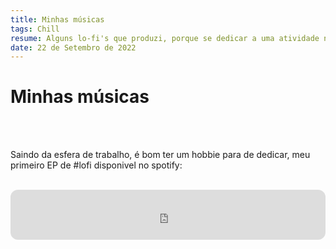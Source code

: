 ```yaml
---
title: Minhas músicas
tags: Chill
resume: Alguns lo-fi's que produzi, porque se dedicar a uma atividade não remunerada é bem importante também
date: 22 de Setembro de 2022
---
```


<h1>Minhas músicas</h1><br><br>

Saindo da esfera de trabalho, é bom ter um hobbie para de dedicar,
meu primeiro EP de #lofi disponivel no spotify:
<br><br>
<iframe style="border-radius:12px" src="https://open.spotify.com/embed/album/6BFeIsMZ4zcuGbs5cugxLM?utm_source=generator&theme=0" width="100%" height="80" frameBorder="0" allowfullscreen="" allow="autoplay; clipboard-write; encrypted-media; fullscreen; picture-in-picture"></iframe>
